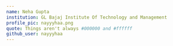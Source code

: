 ```yaml
---
name: Neha Gupta
institution: GL Bajaj Institute Of Technology and Management
profile_pic: nayyyhaa.png
quote: Things aren't always #000000 and #ffffff
github_user: nayyyhaa
---
```

